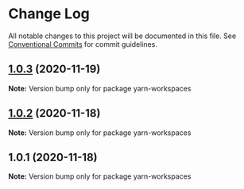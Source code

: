 # Change Log

All notable changes to this project will be documented in this file.
See [Conventional Commits](https://conventionalcommits.org) for commit guidelines.

## [1.0.3](https://github.com/guntherkoo/yarn-workspaces/compare/v1.0.2...v1.0.3) (2020-11-19)

**Note:** Version bump only for package yarn-workspaces





## [1.0.2](https://github.com/guntherkoo/yarn-workspaces/compare/v1.0.1...v1.0.2) (2020-11-18)

**Note:** Version bump only for package yarn-workspaces





## 1.0.1 (2020-11-18)

**Note:** Version bump only for package yarn-workspaces
